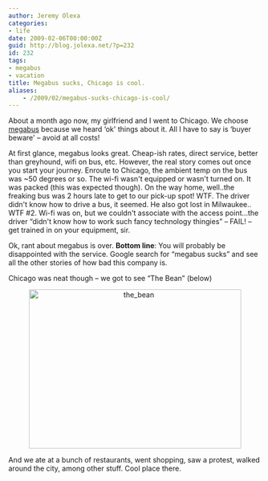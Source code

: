 ```yaml
---
author: Jeremy Olexa
categories:
- life
date: 2009-02-06T00:00:00Z
guid: http://blog.jolexa.net/?p=232
id: 232
tags:
- megabus
- vacation
title: Megabus sucks, Chicago is cool.
aliases:
    - /2009/02/megabus-sucks-chicago-is-cool/
---
```


About a month ago now, my girlfriend and I went to Chicago. We choose [megabus][1] because we heard &#8216;ok' things about it. All I have to say is &#8216;buyer beware' &#8211; avoid at all costs!

At first glance, megabus looks great. Cheap-ish rates, direct service, better than greyhound, wifi on bus, etc. However, the real story comes out once you start your journey. Enroute to Chicago, the ambient temp on the bus was ~50 degrees or so. The wi-fi wasn't equipped or wasn't turned on. It was packed (this was expected though). On the way home, well..the freaking bus was 2 hours late to get to our pick-up spot! WTF. The driver didn't know how to drive a bus, it seemed. He also got lost in Milwaukee.. WTF #2. Wi-fi was on, but we couldn't associate with the access point&#8230;the driver &#8220;didn't know how to work such fancy technology thingies&#8221; &#8211; FAIL! &#8211; get trained in on your equipment, sir.

Ok, rant about megabus is over. **Bottom line**: You will probably be disappointed with the service. Google search for &#8220;megabus sucks&#8221; and see all the other stories of how bad this company is.

Chicago was neat though &#8211; we got to see &#8220;The Bean&#8221; (below)

<p style="text-align: center;">
  <img class="aligncenter size-full wp-image-234" title="the_bean" src="https://blog.jolexa.net/wp-content/uploads/2009/02/the_bean.jpg" alt="the_bean" width="423" height="317" />
</p>

<p style="text-align: left;">
  And we ate at a bunch of restaurants, went shopping, saw a protest, walked around the city, among other stuff. Cool place there.
</p>

 [1]: http://www.megabus.com/us/index.php